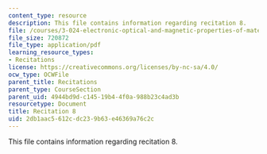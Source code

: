 ```yaml
---
content_type: resource
description: This file contains information regarding recitation 8.
file: /courses/3-024-electronic-optical-and-magnetic-properties-of-materials-spring-2013/2db1aac5612cdc239b63e46369a76c2c_MIT3_024S13_2012rec8.pdf
file_size: 720872
file_type: application/pdf
learning_resource_types:
- Recitations
license: https://creativecommons.org/licenses/by-nc-sa/4.0/
ocw_type: OCWFile
parent_title: Recitations
parent_type: CourseSection
parent_uid: 4944bd9d-c145-19b4-4f0a-988b23c4ad3b
resourcetype: Document
title: Recitation 8
uid: 2db1aac5-612c-dc23-9b63-e46369a76c2c
---
```

This file contains information regarding recitation 8.